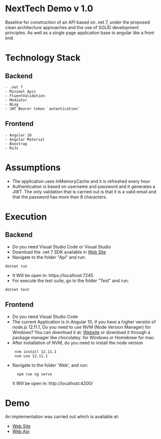 # NextTech Demo v 1.0

Baseline for construction of an API based on .net 7, under the proposed clean architecture approaches and the use of SOLID development principles.
As well as a single page application base in angular like a front end.

# Technology Stack
## Backend
    - .net 7
    - Minimal Apis
    - FluentValidation
    - Mediator
    - NLog
    - JWT Bearer token `autentication`
## Frontend
    - Angular 10
    - Angular Material
    - Boostrap
    - RxJs
# Assumptions
- The application uses InMemoryCache and it is refreshed every hour
- Authentication is based on username and password and it generates a JWT.
  The only validation that is carried out is that it is a valid email and
  that the password has more than 8 characters.
# Execution
## Backend
   - Do you need Visual Studio Code or Visual Studio
   - Download the .net 7 SDK available in [Web Site](https://dotnet.microsoft.com/es-es/download/dotnet/7.0)
   - Navigate to the folder "Api" and run:
```properties
dotnet run
```
   - It Will be open in: https://localhost:7245
   - For execute the test suite, go to  the folder "Test" and run:
```properties
dotnet test
``` 
 ## Frontend
 -   Do you need Visual Studio Code
 -   The current Application is in Angular 10, if you have a higher versión of node.js   12.11.1, Do you need to use NVM (Node Version Manager) for Windows? You can download it at: [Website](https://github.com/coreybutler/nvm-windows#installation--upgrades) or download it through a 
 package manager like chocolatey. for Windows or Homebrew for mac.
 - After installation of NVM, do you need to install the node version
      ```properties
       nvm install 12.11.1
       nvm use 12.11.1
    ```
 - Navigate to the folder 'Web', and run:
	```properties
	  npm run ng serve
	``` 
      It Will be open in: http://localhost:4200/ 
# Demo
An implementation was carried out which is available at:
- [Web Site](https://wonderful-wave-0f1681e1e.4.azurestaticapps.net/)
- [Web Api](https://nextech-demo-api.azurewebsites.net/)
